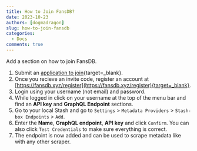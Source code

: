 ```yaml
---
title: How to Join FansDB?
date: 2023-10-23
authors: [dogmadragon]
slug: how-to-join-fansdb
categories:
  - Docs
comments: true
---
```


Add a section on how to join FansDB.

<!-- more -->

1. Submit an [application to join](https://cryptpad.fr/form/#/2/form/view/akRPLRKcrUvx0ydSwOPGWlnq5bSlpJQpLrTGTrjgTeE/){target=_blank}.
2. Once you recieve an invite code, register an account at [https://fansdb.xyz/register](https://fansdb.xyz/register){target=_blank}.
3. Login using your username (not email) and password. 
4. While logged in click on your username at the top of the menu bar and find an **API key** and **GraphQL Endpoint** sections. 
5. Go to your local Stash and go to `Settings` > `Metadata Providers` > `Stash-box Endpoints` > `Add`.
6. Enter the **Name**, **GraphQL endpoint**, **API key** and click `Confirm`. You can also click `Test Credentials` to make sure everything is correct.
7. The endpoint is now added and can be used to scrape metadata like with any other scraper.